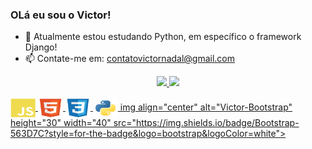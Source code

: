### OLá eu sou o Victor!

- 🌱 Atualmente estou estudando Python, em específico o framework Django!
- 📫 Contate-me em: contatovictornadal@gmail.com

<div align="center">
  <a href="https://github.com/victorNadall">
  <img height="180em" src="https://github-readme-stats.vercel.app/api?username=victorNadall&show_icons=true&theme=dracula&include_all_commits=true&count_private=true"/>
  <img height="180em" src="https://github-readme-stats.vercel.app/api/top-langs/?username=victorNadall&layout=compact&langs_count=7&theme=dracula"/>
</div>

<div style="display: inline_block"><br>
  <img align="center" alt="Rafa-Js" height="30" width="40" src="https://raw.githubusercontent.com/devicons/devicon/master/icons/javascript/javascript-plain.svg">
  <img align="center" alt="Victor-HTML" height="30" width="40" src="https://raw.githubusercontent.com/devicons/devicon/master/icons/html5/html5-original.svg">
  <img align="center" alt="Victor-CSS" height="30" width="40" src="https://raw.githubusercontent.com/devicons/devicon/master/icons/css3/css3-original.svg">
  <img align="center" alt="Victor-Python" height="30" width="40" src="https://raw.githubusercontent.com/devicons/devicon/master/icons/python/python-original.svg">
  img align="center" alt="Victor-Bootstrap" height="30" width="40" src="https://img.shields.io/badge/Bootstrap-563D7C?style=for-the-badge&logo=bootstrap&logoColor=white">
</div
